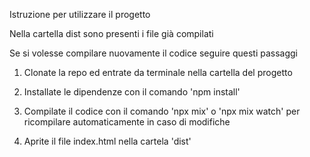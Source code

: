 Istruzione per utilizzare il progetto

Nella cartella dist sono presenti i file già compilati

Se si volesse compilare nuovamente il codice seguire questi passaggi

1. Clonate la repo ed entrate da terminale nella cartella del progetto

2. Installate le dipendenze con il comando 'npm install'

3. Compilate il codice con il comando 'npx mix' o 'npx mix watch' per ricompilare automaticamente in caso di modifiche

4. Aprite il file index.html nella cartela 'dist'
